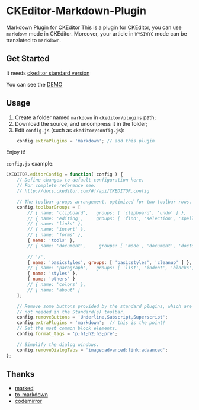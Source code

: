 # CKEditor-Markdown-Plugin
Markdown Plugin for CKEditor
This is a plugin for CKEditor, you can use `markdown` mode in CKEditor. Moreover, your article in `WYSIWYG` mode can be translated to `markdown`.

## Get Started
It needs [ckeditor standard version](http://download.cksource.com/CKEditor/CKEditor/CKEditor%204.4.7/ckeditor_4.4.7_standard.zip)

You can see the [DEMO](#)

## Usage
1. Create a folder named `markdown` in `ckeditor/plugins` path;
2. Download the source, and uncompress it in the folder;
3. Edit `config.js` (such as `ckeditor/config.js`):
```javascript
	config.extraPlugins = 'markdown'; // add this plugin
```
Enjoy it!

`config.js` example:
```javascript
CKEDITOR.editorConfig = function( config ) {
	// Define changes to default configuration here.
	// For complete reference see:
	// http://docs.ckeditor.com/#!/api/CKEDITOR.config

	// The toolbar groups arrangement, optimized for two toolbar rows.
	config.toolbarGroups = [
		// { name: 'clipboard',   groups: [ 'clipboard', 'undo' ] },
		// { name: 'editing',     groups: [ 'find', 'selection', 'spellchecker' ] },
		// { name: 'links' },
		// { name: 'insert' },
		// { name: 'forms' },
		{ name: 'tools' },
		// { name: 'document',	   groups: [ 'mode', 'document', 'doctools' ] },
		
		// '/',
		{ name: 'basicstyles', groups: [ 'basicstyles', 'cleanup' ] },
		// { name: 'paragraph',   groups: [ 'list', 'indent', 'blocks', 'align', 'bidi' ] },
		{ name: 'styles' },
		{ name: 'others' }
		// { name: 'colors' },
		// { name: 'about' }
	];

	// Remove some buttons provided by the standard plugins, which are
	// not needed in the Standard(s) toolbar.
	config.removeButtons = 'Underline,Subscript,Superscript';
	config.extraPlugins = 'markdown';  // this is the point!
	// Set the most common block elements.
	config.format_tags = 'p;h1;h2;h3;pre';

	// Simplify the dialog windows.
	config.removeDialogTabs = 'image:advanced;link:advanced';
};
```

## Thanks
- [marked](https://github.com/chjj/marked)
- [to-markdown](http://domchristie.github.io/to-markdown)
- [codemirror](https://github.com/codemirror/CodeMirror)
